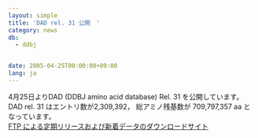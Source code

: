 ```yaml
---
layout: simple
title: 'DAD rel. 31 公開　'
category: news
db:
  - ddbj


date: 2005-04-25T00:00:00+09:00
lang: ja
---
```


4月25日よりDAD (DDBJ amino acid database) Rel. 31 を公開しています。 DAD rel. 31 はエントリ数が2,309,392， 総アミノ残基数が 709,797,357 aa となっています。<br><a href="/services/index.html">FTP による定期リリースおよび新着データのダウンロードサイト</a>
